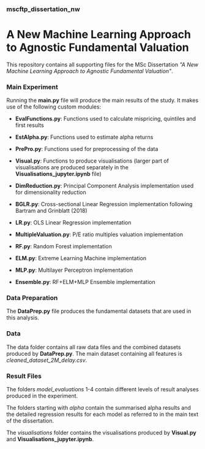 ### mscftp_dissertation_nw


# A New Machine Learning Approach to Agnostic Fundamental Valuation


This repository contains all supporting files for the MSc Dissertation *"A New Machine Learning Approach to Agnostic Fundamental Valuation"*.

### Main Experiment

Running the **main.py** file will produce the main results of the study. It makes use of the following custom modules:

- **EvalFunctions.py**: Functions used to calculate mispricing, quintiles and first results
- **EstAlpha.py**: Functions used to estimate alpha returns
- **PrePro.py**: Functions used for preprocessing of the data
- **Visual.py**: Functions to produce visualisations (larger part of visualisations are produced separately in the **Visualisations_jupyter.ipynb** file)
- **DimReduction.py**: Principal Component Analysis implementation used for dimensionality reduction

- **BGLR.py**: Cross-sectional Linear Regression implementation following Bartram and Grinblatt (2018)
- **LR.py**: OLS Linear Regression implementation
- **MultipleValuation.py**: P/E ratio multiples valuation implementation

- **RF.py**: Random Forest implementation
- **ELM.py**: Extreme Learning Machine implementation
- **MLP.py**: Multilayer Perceptron implementation
- **Ensemble.py**: RF+ELM+MLP Ensemble implementation 




### Data Preparation

The **DataPrep.py** file produces the fundamental datasets that are used in this analysis.


### Data

The data folder contains all raw data files and the combined datasets produced by **DataPrep.py**. The main dataset containing all features is *cleaned_dataset_2M_delay.csv*.


### Result Files

The folders *model_evaluations* 1-4 contain different levels of result analyses produced in the experiment.

The folders starting with *alpha* contain the summarised alpha results and the detailed regression results for each model as referred to in the main text of the dissertation. 

The *visualisations* folder contains the visualisations produced by **Visual.py** and **Visualisations_jupyter.ipynb**.










